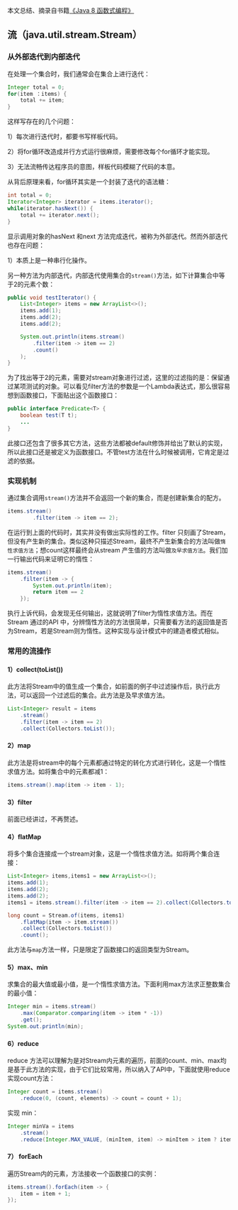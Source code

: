 本文总结、摘录自书籍[《Java 8 函数式编程》](https://www.amazon.cn/dp/B00VDSW7AE/ref=sr_1_1?s=books&ie=UTF8&qid=1528162560&sr=1-1&keywords=java+8%E5%87%BD%E6%95%B0%E5%BC%8F%E7%BC%96%E7%A8%8B)

## 流（java.util.stream.Stream）

### 从外部迭代到内部迭代

在处理一个集合时，我们通常会在集合上进行迭代：

```java
Integer total = 0;
for(item ：items) {
    total += item;
}
```

这样写存在的几个问题：

1）每次进行迭代时，都要书写样板代码。

2）将for循环改造成并行方式运行很麻烦，需要修改每个for循环才能实现。

3）无法流畅传达程序员的意图，样板代码模糊了代码的本意。

从背后原理来看，for循环其实是一个封装了迭代的语法糖：

```java
int total = 0;
Iterator<Integer> iterator = items.iterator();
while(iterator.hasNext()) {
    total += iterator.next();
}
```

显示调用对象的hasNext 和next 方法完成迭代，被称为外部迭代。然而外部迭代也存在问题：

1）本质上是一种串行化操作。

另一种方法为内部迭代，内部迭代使用集合的`stream()`方法，如下计算集合中等于2的元素个数：

```java
public void testIterator() {
    List<Integer> items = new ArrayList<>();
    items.add(1);
    items.add(2);
    items.add(2);

    System.out.println(items.stream()
        .filter(item -> item == 2)
        .count()
    );
}
```

为了找出等于2的元素，需要对stream对象进行过滤，这里的过滤指的是：保留通过某项测试的对象。可以看见filter方法的参数是一个Lambda表达式，那么很容易想到函数接口，下面贴出这个函数接口：

```java
public interface Predicate<T> {
    boolean test(T t);
    ...
}
```

此接口还包含了很多其它方法，这些方法都被default修饰并给出了默认的实现，所以此接口还是被定义为函数接口。不管test方法在什么时候被调用，它肯定是过滤的依据。

### 实现机制

通过集合调用`stream()`方法并不会返回一个新的集合，而是创建新集合的配方。

```java
items.stream()
        .filter(item -> item == 2);
```

在运行到上面的代码时，其实并没有做出实际性的工作。filter 只刻画了Stream，但没有产生新的集合。类似这种只描述Stream，最终不产生新集合的方法叫做`惰性求值方法`；想count这样最终会从stream 产生值的方法叫做`及早求值方法`。我们加一行输出代码来证明它的惰性：

```java
items.stream()
    .filter(item -> {
        System.out.println(item);
        return item == 2
    });
```

执行上诉代码，会发现无任何输出，这就说明了filter为惰性求值方法。而在Stream 通过的API 中，分辨惰性方法的方法很简单，只需要看方法的返回值是否为Stream，若是Stream则为惰性。这种实现与设计模式中的建造者模式相似。

### 常用的流操作

#### 1）collect(toList())

此方法将Stream中的值生成一个集合，如前面的例子中过滤操作后，执行此方法，可以返回一个过滤后的集合。此方法是及早求值方法。

```java
List<Integer> result = items
	.stream()
    .filter(item -> item == 2)
    .collect(Collectors.toList());
```

#### 2）map

此方法是将stream中的每个元素都通过特定的转化方式进行转化，这是一个惰性求值方法。如将集合中的元素都减1：

```java
items.stream().map(item -> item - 1);
```

#### 3）filter

前面已经讲过，不再赘述。

#### 4）flatMap

将多个集合连接成一个stream对象，这是一个惰性求值方法。如将两个集合连接：

```java
List<Integer> items,items1 = new ArrayList<>();
items.add(1);
items.add(2);
items.add(2);
items1 = items.stream().filter(item -> item == 2).collect(Collectors.toList());

long count = Stream.of(items, items1)
    .flatMap(item -> item.stream())
    .collect(Collectors.toList())
    .count();
```

此方法与`map`方法一样，只是限定了函数接口的返回类型为Stream。

#### 5）max、min

求集合的最大值或最小值，是一个惰性求值方法。下面利用max方法求正整数集合的最小值：

```java
Integer min = items.stream()
    .max(Comparator.comparing(item -> item * -1))
    .get();
System.out.println(min);
```

#### 6）reduce

reduce 方法可以理解为是对Stream内元素的遍历，前面的count、min、max均是基于此方法的实现，由于它们比较常用，所以纳入了API中，下面就使用reduce实现count方法：

```java
Integer count = items.stream()
    .reduce(0, (count, elements) -> count = count + 1);
```

实现 min：

```java
Integer minVa = items
	.stream()
    .reduce(Integer.MAX_VALUE, (minItem, item) -> minItem > item ? item : minItem);
```

#### 7） forEach

遍历Stream内的元素，方法接收一个函数接口的实例：

```java
items.stream().forEach(item -> {
    item = item + 1;
});
```
